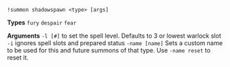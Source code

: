 `!summon shadowspawn <type> [args]` 
 
**Types**
`fury`
`despair`
`fear`
 
**Arguments**
`-l [#]` to set the spell level. Defaults to 3 or lowest warlock slot
`-i` ignores spell slots and prepared status
`-name [name]` Sets a custom name to be used for this and future summons of that type. Use `-name reset` to reset it.
